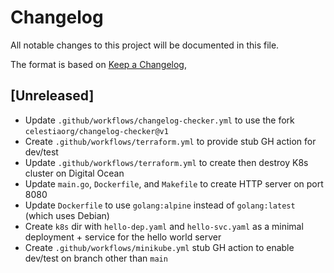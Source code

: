 # Changelog
All notable changes to this project will be documented in this file.

The format is based on [Keep a Changelog](https://keepachangelog.com/en/1.0.0/),

## [Unreleased]

- Update `.github/workflows/changelog-checker.yml` to use the fork `celestiaorg/changelog-checker@v1`
- Create `.github/workflows/terraform.yml` to provide stub GH action for dev/test
- Update `.github/workflows/terraform.yml` to create then destroy K8s cluster on Digital Ocean
- Update `main.go`, `Dockerfile`, and `Makefile` to create HTTP server on port 8080
- Update `Dockerfile` to use `golang:alpine` instead of `golang:latest` (which uses Debian)
- Create `k8s` dir with `hello-dep.yaml` and `hello-svc.yaml` as a minimal deployment + service for the hello world server
- Create `.github/workflows/minikube.yml` stub GH action to enable dev/test on branch other than `main`